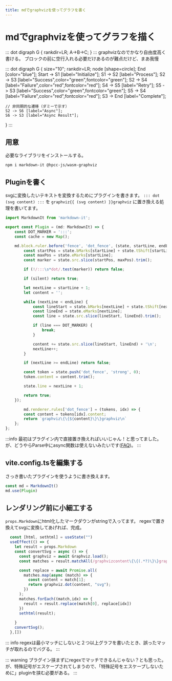 ```yaml
---
title: mdでgraphvizを使ってグラフを書く
---
```

# mdでgraphvizを使ってグラフを描く

::: dot
digraph G {
    rankdir=LR;
    A->B->C;
}
:::
graphvizなのでかなり自由度高く書ける。
ブロックの前に空行入れる必要だけあるのが難点だけど、まあ我慢

::: dot
digraph G {
    size="10";
    rankdir=LR;
    node [shape=circle];
    End [color="blue"];
    Start -> S1 [label="Initialize"];
    S1 -> S2 [label="Process"];
    S2 -> S3 [label="Success",color="green",fontcolor="green"];
    S2 -> S4 [label="Failure",color="red",fontcolor="red"];
    S4 -> S5 [label="Retry"];
    S5 -> S3 [label="Success",color="green",fontcolor="green"];
    S5 -> S4 [label="Failure",color="red",fontcolor="red"];
    S3 -> End [label="Complete"];
    
    // 非同期的な遷移（ダミーで示す）
    S2 -> S6 [label="Async"];
    S6 -> S3 [label="Async Result"];
}
:::

## 用意
必要なライブラリをインストールする。
```
npm i markdown-it @hpcc-js/wasm-graphviz
```

## Pluginを書く
svgに変換したいテキストを変換するためにプラグインを書きます。
`::: dot (svg content) :::` を `graphviz{{ (svg content) }}graphviz` に置き換える処理を書いてます。

```typescript
import MarkdownIt from 'markdown-it';

export const Plugin = (md: MarkdownIt) => {
    const DOT_MARKER = ':::';
    const cache = new Map();

    md.block.ruler.before('fence', 'dot_fence', (state, startLine, endLine, silent) => {
        const startPos = state.bMarks[startLine] + state.tShift[startLine];
        const maxPos = state.eMarks[startLine];
        const marker = state.src.slice(startPos, maxPos).trim();

        if (!/:::\s*dot/.test(marker)) return false;

        if (silent) return true;

        let nextLine = startLine + 1;
        let content = '';

        while (nextLine < endLine) {
            const lineStart = state.bMarks[nextLine] + state.tShift[nextLine];
            const lineEnd = state.eMarks[nextLine];
            const line = state.src.slice(lineStart, lineEnd).trim();

            if (line === DOT_MARKER) {
                break;
            }

            content += state.src.slice(lineStart, lineEnd) + '\n';
            nextLine++;
        }

        if (nextLine >= endLine) return false;

        const token = state.push('dot_fence', 'strong', 0);
        token.content = content.trim();

        state.line = nextLine + 1;

        return true;
    });

        md.renderer.rules['dot_fence'] = (tokens, idx) => {
        const content = tokens[idx].content;
        return `graphviz\{\{${content}\}\}graphviz\n`
    };
};
```

:::info
最初はプラグイン内で直接置き換えればいいじゃん！と思ってました。
が、どうやらParse中にasync関数は使えないみたいです([FAQ](https://github.com/markdown-it/markdown-it/blob/master/docs/development.md#i-need-async-rule-how-to-do-it))。
:::

## vite.config.tsを編集する

さっき書いたプラグインを使うように書き換えます。

```typescript
const md = MarkdownIt()
md.use(Plugin)
```

## レンダリング前に小細工する
`props.Markdown`にhtml化したマークダウンがstringで入ってます。
regexで置き換えてsvgに変換してあげれば、完成。

``` typescript
  const [html, sethtml] = useState("")
  useEffect(() => {
    let result = props.Markdown
    const convertSvg = async () => {
      const graphviz = await Graphviz.load();
      const matches = result.matchAll(/graphvizcontent\{\{(.*?)\}\}graphvizcontent/gs).toArray();

      const replace = await Promise.all(
        matches.map(async (match) => {
          const content = match[1];
          return graphviz.dot(content, "svg");
        })
      );
      matches.forEach((match,idx) => {
        result = result.replace(match[0], replace[idx])
      })
      sethtml(result);
      
    }
    convertSvg();
  },[])
```

::: info
regexは最小マッチにしないと２つ以上グラフを書いたとき、誤ったマッチが取れるのでバグる。
:::

::: warning
プラグイン挟まずにregexでマッチできるんじゃない？とも思った。
が、特殊記号がエスケープされてしまうので、「特殊記号をエスケープしないために」pluginを挟む必要がある。
:::